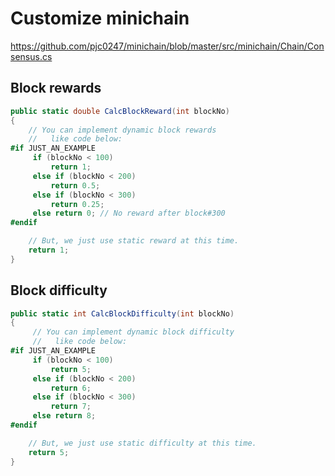 Customize minichain
====

https://github.com/pjc0247/minichain/blob/master/src/minichain/Chain/Consensus.cs

Block rewards
----
```cs
public static double CalcBlockReward(int blockNo)
{
    // You can implement dynamic block rewards
    //   like code below:
#if JUST_AN_EXAMPLE
     if (blockNo < 100)
         return 1;
     else if (blockNo < 200)
         return 0.5;
     else if (blockNo < 300)
         return 0.25;
     else return 0; // No reward after block#300
#endif

    // But, we just use static reward at this time.
    return 1;
}
```

Block difficulty
----
```cs
public static int CalcBlockDifficulty(int blockNo)
{
     // You can implement dynamic block difficulty
     //   like code below:
#if JUST_AN_EXAMPLE
     if (blockNo < 100)
         return 5;
     else if (blockNo < 200)
         return 6;
     else if (blockNo < 300)
         return 7;
     else return 8;
#endif

    // But, we just use static difficulty at this time.
    return 5;
}
```
